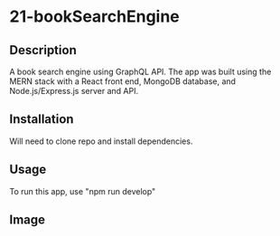 # 21-bookSearchEngine

## Description
A book search engine using GraphQL API. The app was built using the MERN stack with a React front end, MongoDB database, and Node.js/Express.js server and API. 

## Installation
Will need to clone repo and install dependencies. 


## Usage
To run this app, use "npm run develop"


## Image